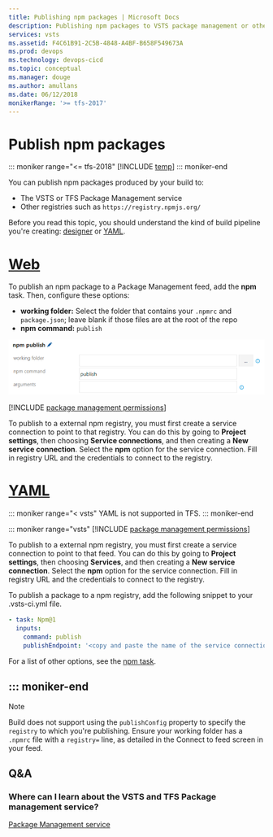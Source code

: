 ```yaml
---
title: Publishing npm packages | Microsoft Docs
description: Publishing npm packages to VSTS package management or other npm registries
services: vsts
ms.assetid: F4C61B91-2C5B-4848-A4BF-B658F549673A
ms.prod: devops
ms.technology: devops-cicd
ms.topic: conceptual
ms.manager: douge
ms.author: amullans
ms.date: 06/12/2018
monikerRange: '>= tfs-2017'
---
```


# Publish npm packages

::: moniker range="<= tfs-2018"
[!INCLUDE [temp](../_shared/concept-rename-note.md)]
::: moniker-end

You can publish npm packages produced by your build to:

* The VSTS or TFS Package Management service
* Other registries such as `https://registry.npmjs.org/`

Before you read this topic, you should understand the kind of build pipeline you're creating: [designer](../get-started-designer.md) or [YAML](../get-started-yaml.md).

# [Web](#tab/web)

To publish an npm package to a Package Management feed, add the **npm** task. Then, configure these options:

- **working folder:** Select the folder that contains your `.npmrc` and `package.json`; leave blank if those files are at the root of the repo
- **npm command:** `publish`

![Team Build npm publish task configuration](_img/npm/team-build-npm-publish.png)

[!INCLUDE [package management permissions](_shared/package-management-permissions-for-web-build.md)]

To publish to a external npm registry, you must first create a service connection to point to that registry. You can do this by going to **Project settings**, then choosing **Service connections**, and then creating a **New service connection**. Select the **npm** option for the service connection. Fill in registry URL and the credentials to connect to the registry.

# [YAML](#tab/yaml)

::: moniker range="< vsts"
YAML is not supported in TFS.
::: moniker-end

::: moniker range="vsts"
[!INCLUDE [package management permissions](_shared/package-management-permissions-for-yaml-build.md)]

To publish to a external npm registry, you must first create a service connection to point to that feed. You can do this by going to **Project settings**, then choosing **Services**, and then creating a **New service connection**. Select the **npm** option for the service connection. Fill in registry URL and the credentials to connect to the registry.

To publish a package to a npm registry, add the following snippet to your .vsts-ci.yml file.

```yaml
- task: Npm@1
  inputs:
    command: publish
    publishEndpoint: '<copy and paste the name of the service connection here>'
```

For a list of other options, see the [npm task](../tasks/package/npm.md).

::: moniker-end
---

> [!NOTE]
> Build does not support using the `publishConfig` property to specify the `registry` to which you're publishing. Ensure your working folder has a `.npmrc` file with a `registry=` line, as detailed in the Connect to feed screen in your feed.

## Q&A

### Where can I learn about the VSTS and TFS Package management service?

[Package Management service](../../package/index.md) 